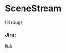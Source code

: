 # SceneStream
fill rouge

### Jira: 
<a href="[https://readme.com/](https://lafhielismailcontact.atlassian.net/jira/software/projects/SCEN/boards/203/backlog)" target="_blank">link</a>
